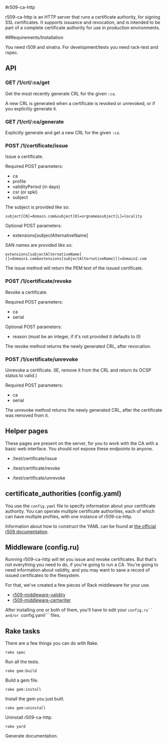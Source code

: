 #r509-ca-http

r509-ca-http is an HTTP server that runs a certificate authority, for signing SSL certificates. It supports issuance and revocation, and is intended to be part of a complete certificate authority for use in production environments.

##Requirements/Installation

You need r509 and sinatra. For development/tests you need rack-test and rspec.

## API

### GET /1/crl/:ca/get

Get the most recently generate CRL for the given ```:ca```.

A new CRL is generated when a certificate is revoked or unrevoked, or if you explicitly generate it.

### GET /1/crl/:ca/generate

Explicitly generate and get a new CRL for the given ```:ca```.

### POST /1/certificate/issue

Issue a certificate.

Required POST parameters:

- ca
- profile
- validityPeriod (in days)
- csr (or spki)
- subject

The subject is provided like so:

    subject[CN]=domain.com&subject[O]=orgname&subject[L]=locality

Optional POST parameters:

- extensions[subjectAlternativeName]

SAN names are provided like so:

    extensions[subjectAlternativeName][]=domain1.com&extensions[subjectAlternativeName][]=domain2.com

The issue method will return the PEM text of the issued certificate.

### POST /1/certificate/revoke

Revoke a certificate.

Required POST parameters:

- ca
- serial

Optional POST parameters:

- reason (must be an integer, if it's not provided it defaults to 0)

The revoke method returns the newly generated CRL, after revocation.

### POST /1/certificate/unrevoke

Unrevoke a certificate. (IE, remove it from the CRL and return its OCSP status to valid.)

Required POST parameters:

- ca
- serial

The unrevoke method returns the newly generated CRL, after the certificate was removed from it.

## Helper pages

These pages are present on the server, for you to work with the CA with a basic web interface. You should _not_ expose these endpoints to anyone.

- /test/certificate/issue

- /test/certificate/revoke

- /test/certificate/unrevoke

## certificate\_authorities (config.yaml)

You use the ```config.yaml``` file to specify information about your certificate authority. You can operate multiple certificate authorities, each of which can have multiple profiles, with one instance of r509-ca-http.

Information about how to construct the YAML can be found at [the official r509 documentation](https://github.com/reaperhulk/r509#config).

## Middleware (config.ru)

Running r509-ca-http will let you issue and revoke certificates. But that's not everything you need to do, if you're going to run a CA. You're going to need information about validity, and you may want to save a record of issued certificates to the filesystem.

For that, we've created a few pieces of Rack middleware for your use.

- [r509-middleware-validity](https://github.com/sirsean/r509-middleware-validity)
- [r509-middleware-certwriter](https://github.com/sirsean/r509-middleware-certwriter)

After installing one or both of them, you'll have to edit your ```config.ru`` and/or ```config.yaml``` files.

## Rake tasks

There are a few things you can do with Rake.

```rake spec```

Run all the tests.

```rake gem:build```

Build a gem file.

```rake gem:install```

Install the gem you just built.

```rake gem:uninstall```

Uninstall r509-ca-http.

```rake yard```

Generate documentation.
